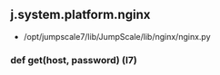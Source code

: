 ## j.system.platform.nginx

- /opt/jumpscale7/lib/JumpScale/lib/nginx/nginx.py

### def get(host, password) (l7)


